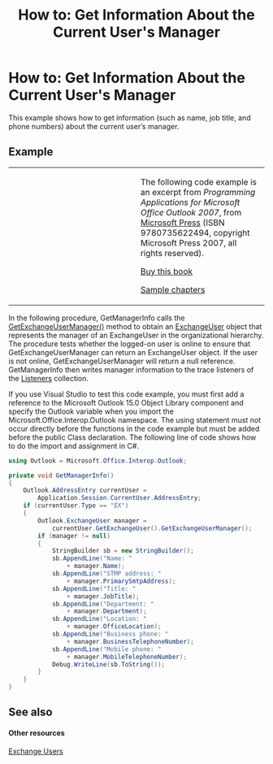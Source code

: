 ﻿---
title: "How to: Get Information About the Current User's Manager"
TOCTitle: "How to: Get Information About the Current User's Manager"
ms:assetid: 3a77fa51-e2e3-4544-849f-4267b1762270
ms:mtpsurl: https://msdn.microsoft.com/en-us/library/Ff184603(v=office.15)
ms:contentKeyID: 55119846
ms.date: 07/24/2014
mtps_version: v=office.15
dev_langs:
- csharp
---

# How to: Get Information About the Current User's Manager

This example shows how to get information (such as name, job title, and phone numbers) about the current user’s manager.

## Example

<table>
<colgroup>
<col style="width: 50%" />
<col style="width: 50%" />
</colgroup>
<tbody>
<tr class="odd">
<td><p></p></td>
<td><p>The following code example is an excerpt from <em>Programming Applications for Microsoft Office Outlook 2007</em>, from <a href="http://www.microsoft.com/learning/books/default.mspx">Microsoft Press</a> (ISBN 9780735622494, copyright Microsoft Press 2007, all rights reserved).</p>
<p><a href="http://www.amazon.com/gp/product/0735622493?ie=utf8%26tag=msmsdn-20%26linkcode=as2%26camp=1789%26creative=9325%26creativeasin=0735622493">Buy this book</a></p>
<p><a href="https://msdn.microsoft.com/en-us/library/cc513844(v=office.15)">Sample chapters</a></p></td>
</tr>
</tbody>
</table>


In the following procedure, GetManagerInfo calls the [GetExchangeUserManager()](https://msdn.microsoft.com/en-us/library/bb646656\(v=office.15\)) method to obtain an [ExchangeUser](https://msdn.microsoft.com/en-us/library/bb609574\(v=office.15\)) object that represents the manager of an ExchangeUser in the organizational hierarchy. The procedure tests whether the logged-on user is online to ensure that GetExchangeUserManager can return an ExchangeUser object. If the user is not online, GetExchangeUserManager will return a null reference. GetManagerInfo then writes manager information to the trace listeners of the [Listeners](http://msdn.microsoft.com/en-us/library/system.diagnostics.debug.listeners.aspx) collection.

If you use Visual Studio to test this code example, you must first add a reference to the Microsoft Outlook 15.0 Object Library component and specify the Outlook variable when you import the Microsoft.Office.Interop.Outlook namespace. The using statement must not occur directly before the functions in the code example but must be added before the public Class declaration. The following line of code shows how to do the import and assignment in C\#.

``` csharp
using Outlook = Microsoft.Office.Interop.Outlook;
```

``` csharp
private void GetManagerInfo()
{
    Outlook.AddressEntry currentUser =
        Application.Session.CurrentUser.AddressEntry;
    if (currentUser.Type == "EX")
    {
        Outlook.ExchangeUser manager =
            currentUser.GetExchangeUser().GetExchangeUserManager();
        if (manager != null)
        {
            StringBuilder sb = new StringBuilder();
            sb.AppendLine("Name: "
                + manager.Name);
            sb.AppendLine("STMP address: "
                + manager.PrimarySmtpAddress);
            sb.AppendLine("Title: "
                + manager.JobTitle);
            sb.AppendLine("Department: "
                + manager.Department);
            sb.AppendLine("Location: "
                + manager.OfficeLocation);
            sb.AppendLine("Business phone: "
                + manager.BusinessTelephoneNumber);
            sb.AppendLine("Mobile phone: "
                + manager.MobileTelephoneNumber);
            Debug.WriteLine(sb.ToString());
        }
    }
}
```

## See also

#### Other resources

[Exchange Users](exchange-users.md)

